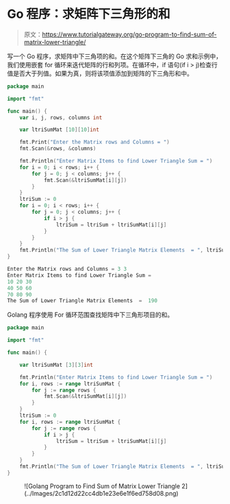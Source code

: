 # Go 程序：求矩阵下三角形的和

> 原文：<https://www.tutorialgateway.org/go-program-to-find-sum-of-matrix-lower-triangle/>

写一个 Go 程序，求矩阵中下三角项的和。在这个矩阵下三角的 Go 求和示例中，我们使用嵌套 for 循环来迭代矩阵的行和列项。在循环中，if 语句(if i > j)检查行值是否大于列值。如果为真，则将该项值添加到矩阵的下三角形和中。

```go
package main

import "fmt"

func main() {
    var i, j, rows, columns int

    var ltriSumMat [10][10]int

    fmt.Print("Enter the Matrix rows and Columns = ")
    fmt.Scan(&rows, &columns)

    fmt.Println("Enter Matrix Items to find Lower Triangle Sum = ")
    for i = 0; i < rows; i++ {
        for j = 0; j < columns; j++ {
            fmt.Scan(&ltriSumMat[i][j])
        }
    }
    ltriSum := 0
    for i = 0; i < rows; i++ {
        for j = 0; j < columns; j++ {
            if i > j {
                ltriSum = ltriSum + ltriSumMat[i][j]
            }
        }
    }
    fmt.Println("The Sum of Lower Triangle Matrix Elements  = ", ltriSum)
}
```

```go
Enter the Matrix rows and Columns = 3 3
Enter Matrix Items to find Lower Triangle Sum = 
10 20 30
40 50 60
70 80 90
The Sum of Lower Triangle Matrix Elements  =  190
```

Golang 程序使用 For 循环范围查找矩阵中下三角形项目的和。

```go
package main

import "fmt"

func main() {

    var ltriSumMat [3][3]int

    fmt.Println("Enter Matrix Items to find Lower Triangle Sum = ")
    for i, rows := range ltriSumMat {
        for j := range rows {
            fmt.Scan(&ltriSumMat[i][j])
        }
    }
    ltriSum := 0
    for i, rows := range ltriSumMat {
        for j := range rows {
            if i > j {
                ltriSum = ltriSum + ltriSumMat[i][j]
            }
        }
    }
    fmt.Println("The Sum of Lower Triangle Matrix Elements  = ", ltriSum)
}
```

<figure class="wp-block-image size-large">![Golang Program to Find Sum of Matrix Lower Triangle 2](../Images/2c1d12d22cc4db1e23e6e1f6ed758d08.png)</figure>